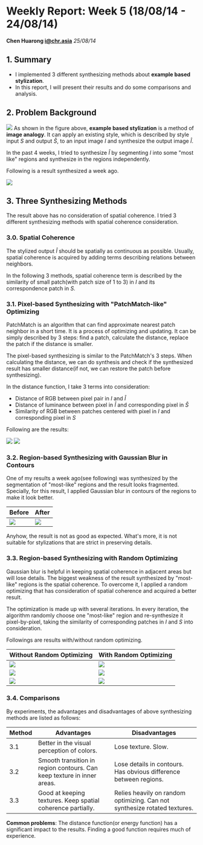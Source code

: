# Weekly Report: Week 5 (18/08/14 - 24/08/14)
**Chen Huarong <i@chr.asia>** *25/08/14*

<!-- 
{Syntax quick reference}
Link: [Text](link)  <a target="_blank" href=""></a>
Image: ![Title](link)
-->

## 1. Summary
* I implemented 3 different synthesizing methods about **example based stylization**.
* In this report, I will present their results and do some comparisons and analysis.

## 2. Problem Background
![](target.jpg)
As shown in the figure above, **example based stylization** is a method of **image analogy**. It can apply an existing style, which is described by style input $S$ and output $\hat{S}$, to an input image $I$ and synthesize the output image $\hat{I}$.
	
In the past 4 weeks, I tried to synthesize $\hat{I}$ by segmenting $I$ into some "most like" regions and synthesize in the regions independently.

Following is a result synthesized a week ago.

![](last_week.jpg)

## 3. Three Synthesizing Methods
The result above has no consideration of spatial coherence. I tried 3 different synthesizing methods with spatial coherence consideration.

### 3.0. Spatial Coherence
The stylized output $\hat{I}$ should be spatially as continuous as possible. Usually, spatial coherence is acquired by adding terms describing relations between neighbors.
	
In the following 3 methods, spatial coherence term is described by the similarity of small patch(with patch size of 1 to 3) in $I$ and its correspondence patch in $S$.

### 3.1. Pixel-based Synthesizing with "PatchMatch-like" Optimizing
PatchMatch is an algorithm that can find approximate nearest patch neighbor in a short time. It is a process of optimizing and updating. It can be simply described by 3 steps: find a patch, calculate the distance, replace the patch if the distance is smaller.

The pixel-based synthesizing is similar to the PatchMatch's 3 steps. When calculating the distance, we can do synthesis and check if the synthesized result has smaller distance(if not, we can restore the patch before synthesizing).

In the distance function, I take 3 terms into consideration: 
* Distance of RGB between pixel pair in $I$ and $\hat{I}$
* Distance of luminance between pixel in $\hat{I}$ and corresponding pixel in $\hat{S}$
* Similarity of RGB between patches centered with pixel in $I$ and corresponding pixel in $S$

Following are the results:
	
![](pixel_sea.jpg) ![](pixel_head.jpg)

### 3.2. Region-based Synthesizing with Gaussian Blur in Contours
One of my results a week ago(see following) was synthesized by the segmentation of "most-like" regions and the result looks fragmented. Specially, for this result, I applied Gaussian blur in contours of the regions to make it look better.

Before | After |
--- | --- |
![](sea_s.jpg) | ![](sea_dipped.jpg) |

Anyhow, the result is not as good as expected. What's more, it is not suitable for stylizations that are strict in preserving details.

### 3.3. Region-based Synthesizing with Random Optimizing
Gaussian blur is helpful in keeping spatial coherence in adjacent areas but will lose details. The biggest weakness of the result synthesized by "most-like" regions is the spatial coherence. To overcome it, I applied a random optimizing that has consideration of spatial coherence and acquired a better result.

The optimization is made up with several iterations. In every iteration, the algorithm randomly choose one "most-like" region and re-synthesize it pixel-by-pixel, taking the similarity of corresponding patches in $I$ and $S$ into consideration.

Followings are results with/without random optimizing.

Without Random Optimizing | With Random Optimizing |
--- | --- |
![](sea1.jpg) | ![](sea2.jpg) |
![](fat1.jpg) | ![](fat2.jpg) |
![](head1.jpg) | ![](head2.jpg) |

### 3.4. Comparisons
By experiments, the advantages and disadvantages of above synthesizing methods are listed as follows:

Method | Advantages | Disadvantages |
--- | --- | --- |
3.1 | Better in the visual perception of colors. | Lose texture. Slow. |
3.2 | Smooth transition in region contours. Can keep texture in inner areas. | Lose details in contours. Has obvious difference between regions. |
3.3 | Good at keeping textures. Keep spatial coherence partially. | Relies heavily on random optimizing. Can not synthesize rotated textures. | 

**Common problems**: The distance function(or energy function) has a significant impact to the results. Finding a good function requires much of experience.

